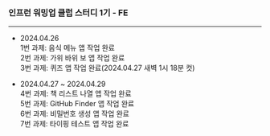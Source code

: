 ### 인프런 워밍업 클럽 스터디 1기 - FE

---

- 2024.04.26   
1번 과제: 음식 메뉴 앱 작업 완료   
2번 과제: 가위 바위 보 앱 작업 완료   
3번 과제: 퀴즈 앱 작업 완료(2024.04.27 새벽 1시 18분 컷)   

- 2024.04.27 ~ 2024.04.29   
4번 과제: 책 리스트 나열 앱 작업 완료  
5번 과제: GitHub Finder 앱 작업 완료  
6번 과제: 비밀번호 생성 앱 작업 완료  
7번 과제: 타이핑 테스트 앱 작업 완료


